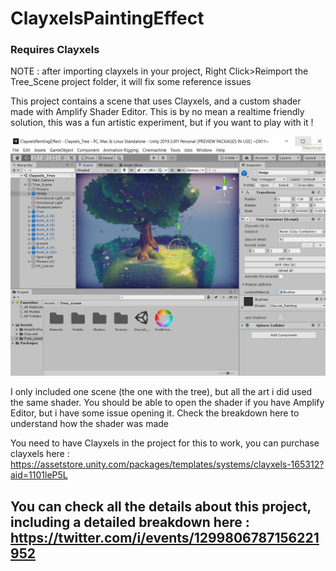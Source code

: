 # ClayxelsPaintingEffect

### Requires Clayxels 

NOTE : after importing clayxels in your project, Right Click>Reimport the Tree_Scene project folder, it will fix some reference issues

This project contains a scene that uses Clayxels, and a custom shader made with Amplify Shader Editor. This is by no mean a realtime friendly solution, this was a fun artistic experiment, but if you want to play with it !

![tree](./readme_Assets/001.jpg)

I only included one scene (the one with the tree), but all the art i did used the same shader. You should be able to open the shader if you have Amplify Editor, but i have some issue opening it. Check the breakdown here to understand how the shader was made 

You need to have Clayxels in the project for this to work, you can purchase clayxels here :  https://assetstore.unity.com/packages/templates/systems/clayxels-165312?aid=1101leP5L

## You can check all the details about this project, including a detailed breakdown here : https://twitter.com/i/events/1299806787156221952
